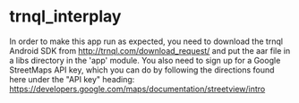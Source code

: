# trnql_interplay

In order to make this app run as expected, you need to download the trnql Android SDK from http://trnql.com/download_request/ and put the aar file in a libs directory in the 'app' module. You also need to sign up for a Google StreetMaps API key, which you can do by following the directions found here under the "API key" heading: https://developers.google.com/maps/documentation/streetview/intro
